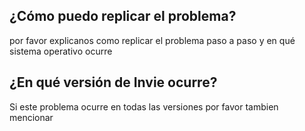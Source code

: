 ## ¿Cómo puedo replicar el problema?
por favor explicanos como replicar el problema paso a paso y en qué sistema operativo ocurre
## ¿En qué versión de Invie ocurre?
Si este problema ocurre en todas las versiones por favor tambien mencionar
